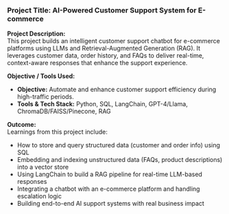 ### **Project Title:** AI-Powered Customer Support System for E-commerce

**Project Description:**  
This project builds an intelligent customer support chatbot for e-commerce platforms using LLMs and Retrieval-Augmented Generation (RAG). It leverages customer data, order history, and FAQs to deliver real-time, context-aware responses that enhance the support experience.

**Objective / Tools Used:**

- **Objective:** Automate and enhance customer support efficiency during high-traffic periods.
- **Tools & Tech Stack:** Python, SQL, LangChain, GPT-4/Llama, ChromaDB/FAISS/Pinecone, RAG

**Outcome:**  
Learnings from this project include:
- How to store and query structured data (customer and order info) using SQL    
- Embedding and indexing unstructured data (FAQs, product descriptions) into a vector store    
- Using LangChain to build a RAG pipeline for real-time LLM-based responses    
- Integrating a chatbot with an e-commerce platform and handling escalation logic    
- Building end-to-end AI support systems with real business impact    

